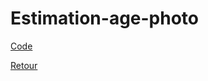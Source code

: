 # Estimation-age-photo

[Code](https://github.com/ThibaultLanthiez/Resolveur-de-sudoku/blob/main/Projet_6_Classification_Breast_Cancer.ipynb)

[Retour](https://github.com/ThibaultLanthiez/Portfolio)
